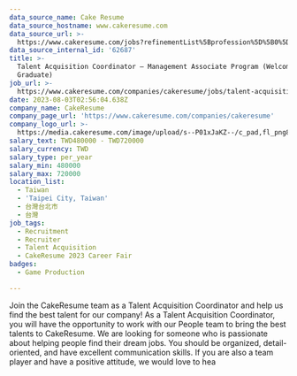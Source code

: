 ```yaml
---
data_source_name: Cake Resume
data_source_hostname: www.cakeresume.com
data_source_url: >-
  https://www.cakeresume.com/jobs?refinementList%5Bprofession%5D%5B0%5D=game-production&range%5Bsalary_range%5D%5Bmin%5D=100000
data_source_internal_id: '62687'
title: >-
  Talent Acquisition Coordinator — Management Associate Program (Welcome Fresh
  Graduate)
job_url: >-
  https://www.cakeresume.com/companies/cakeresume/jobs/talent-acquisition-coordinator
date: 2023-08-03T02:56:04.638Z
company_name: CakeResume
company_page_url: 'https://www.cakeresume.com/companies/cakeresume'
company_logo_url: >-
  https://media.cakeresume.com/image/upload/s--P01xJaKZ--/c_pad,fl_png8,h_200,w_200/v1586508643/page_2_logo_1468389599.png
salary_text: TWD480000 - TWD720000
salary_currency: TWD
salary_type: per_year
salary_min: 480000
salary_max: 720000
location_list:
  - Taiwan
  - 'Taipei City, Taiwan'
  - 台灣台北市
  - 台灣
job_tags:
  - Recruitment
  - Recruiter
  - Talent Acquisition
  - CakeResume 2023 Career Fair
badges:
  - Game Production

---
```


Join the CakeResume team as a Talent Acquisition Coordinator and help us find the best talent for our company! As a Talent Acquisition Coordinator, you will have the opportunity to work with our People team to bring the best talents to CakeResume. We are looking for someone who is passionate about helping people find their dream jobs. You should be organized, detail-oriented, and have excellent communication skills. If you are also a team player and have a positive attitude, we would love to hea